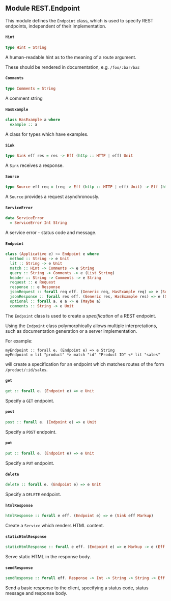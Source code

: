 ## Module REST.Endpoint

This module defines the `Endpoint` class, which is used to specify
REST endpoints, independent of their implementation.

#### `Hint`

``` purescript
type Hint = String
```

A human-readable hint as to the meaning of a route argument.

These should be rendered in documentation, e.g. `/foo/:bar/baz`

#### `Comments`

``` purescript
type Comments = String
```

A comment string

#### `HasExample`

``` purescript
class HasExample a where
  example :: a
```

A class for types which have examples.

#### `Sink`

``` purescript
type Sink eff res = res -> Eff (http :: HTTP | eff) Unit
```

A `Sink` receives a response.

#### `Source`

``` purescript
type Source eff req = (req -> Eff (http :: HTTP | eff) Unit) -> Eff (http :: HTTP | eff) Unit
```

A `Source` provides a request asynchronously.

#### `ServiceError`

``` purescript
data ServiceError
  = ServiceError Int String
```

A service error - status code and message.

#### `Endpoint`

``` purescript
class (Applicative e) <= Endpoint e where
  method :: String -> e Unit
  lit :: String -> e Unit
  match :: Hint -> Comments -> e String
  query :: String -> Comments -> e (List String)
  header :: String -> Comments -> e String
  request :: e Request
  response :: e Response
  jsonRequest :: forall req eff. (Generic req, HasExample req) => e (Source eff (Either ServiceError req))
  jsonResponse :: forall res eff. (Generic res, HasExample res) => e (Sink eff res)
  optional :: forall a. e a -> e (Maybe a)
  comments :: String -> e Unit
```

The `Endpoint` class is used to create a _specification_ of a REST endpoint.

Using the `Endpoint` class polymorphically allows multiple interpretations, such
as documentation generation or a server implementation.

For example:

    myEndpoint :: forall e. (Endpoint e) => e String
    myEndpoint = lit "product" *> match "id" "Product ID" <* lit "sales"

will create a specification for an endpoint which matches routes of the form
`/product/:id/sales`.

#### `get`

``` purescript
get :: forall e. (Endpoint e) => e Unit
```

Specify a `GET` endpoint.

#### `post`

``` purescript
post :: forall e. (Endpoint e) => e Unit
```

Specify a `POST` endpoint.

#### `put`

``` purescript
put :: forall e. (Endpoint e) => e Unit
```

Specify a `PUT` endpoint.

#### `delete`

``` purescript
delete :: forall e. (Endpoint e) => e Unit
```

Specify a `DELETE` endpoint.

#### `htmlResponse`

``` purescript
htmlResponse :: forall e eff. (Endpoint e) => e (Sink eff Markup)
```

Create a `Service` which renders HTML content.

#### `staticHtmlResponse`

``` purescript
staticHtmlResponse :: forall e eff. (Endpoint e) => e Markup -> e (Eff (http :: HTTP | eff) Unit)
```

Serve static HTML in the response body.

#### `sendResponse`

``` purescript
sendResponse :: forall eff. Response -> Int -> String -> String -> Eff (http :: HTTP | eff) Unit
```

Send a basic response to the client, specifying a status code, status message and response body.


